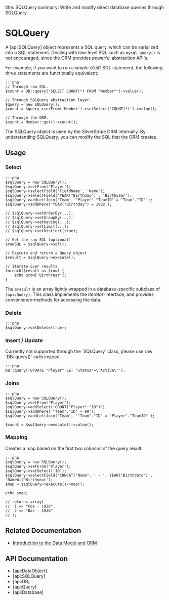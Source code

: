 title: SQLQuery
summary: Write and modify direct database queries through SQLQuery.

# SQLQuery

A [api:SQLQuery] object represents a SQL query, which can be serialized into a SQL statement. Dealing with low-level 
SQL such as `mysql_query()` is not encouraged, since the ORM provides powerful abstraction API's.

For example, if you want to run a simple `COUNT` SQL statement, the following three statements are functionally 
equivalent:

	:::php
	// Through raw SQL.
	$count = DB::query('SELECT COUNT(*) FROM "Member"')->value();

	// Through SQLQuery abstraction layer.
	$query = new SQLQuery();
	$count = $query->setFrom('Member')->setSelect('COUNT(*)')->value();

	// Through the ORM.
	$count = Member::get()->count();


<div class="info">
The SQLQuery object is used by the SilverStripe ORM internally. By understanding SQLQuery, you can modify the SQL that 
the ORM creates.
</div>

## Usage

### Select

	:::php
	$sqlQuery = new SQLQuery();
	$sqlQuery->setFrom('Player');
	$sqlQuery->selectField('FieldName', 'Name');
	$sqlQuery->selectField('YEAR("Birthday")', 'Birthyear');
	$sqlQuery->addLeftJoin('Team','"Player"."TeamID" = "Team"."ID"');
	$sqlQuery->addWhere('YEAR("Birthday") = 1982');

	// $sqlQuery->setOrderBy(...);
	// $sqlQuery->setGroupBy(...);
	// $sqlQuery->setHaving(...);
	// $sqlQuery->setLimit(...);
	// $sqlQuery->setDistinct(true);
	
	// Get the raw SQL (optional)
	$rawSQL = $sqlQuery->sql();
	
	// Execute and return a Query object
	$result = $sqlQuery->execute();

	// Iterate over results
	foreach($result as $row) {
		echo $row['BirthYear'];
	}

The `$result` is an array lightly wrapped in a database-specific subclass of `[api:Query]`. This class implements the 
*Iterator*-interface, and provides convenience-methods for accessing the data.

### Delete

	:::php
	$sqlQuery->setDelete(true);

### Insert / Update

<div class="alert" markdown="1">
Currently not supported through the `SQLQuery` class, please use raw `DB::query()` calls instead.
</div>

	:::php
	DB::query('UPDATE "Player" SET "Status"=\'Active\'');

### Joins

	:::php
	$sqlQuery = new SQLQuery();
	$sqlQuery->setFrom('Player');
	$sqlQuery->addSelect('COUNT("Player"."ID")');
	$sqlQuery->addWhere('"Team"."ID" = 99');
	$sqlQuery->addLeftJoin('Team', '"Team"."ID" = "Player"."TeamID"');
	
	$count = $sqlQuery->execute()->value();

### Mapping

Creates a map based on the first two columns of the query result. 

	:::php
	$sqlQuery = new SQLQuery();
	$sqlQuery->setFrom('Player');
	$sqlQuery->setSelect('ID');
	$sqlQuery->selectField('CONCAT("Name", ' - ', YEAR("Birthdate")', 'NameWithBirthyear');
	$map = $sqlQuery->execute()->map();

	echo $map;

	// returns array(
	// 	1 => "Foo - 1920",
	//	2 => "Bar - 1936"
	// );

## Related Documentation

* [Introduction to the Data Model and ORM](data_model_and_orm)

## API Documentation

* [api:DataObject]
* [api:SQLQuery]
* [api:DB]
* [api:Query]
* [api:Database]